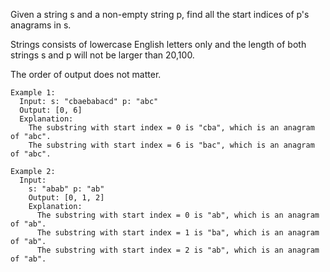 Given a string s and a non-empty string p, find all the start indices of p's anagrams in s.

Strings consists of lowercase English letters only and the length of both strings s and p will not be larger than 20,100.

The order of output does not matter.

```
Example 1:
  Input: s: "cbaebabacd" p: "abc"
  Output: [0, 6]
  Explanation:
    The substring with start index = 0 is "cba", which is an anagram of "abc".
    The substring with start index = 6 is "bac", which is an anagram of "abc".

Example 2:
  Input:
    s: "abab" p: "ab"
    Output: [0, 1, 2]
    Explanation:
      The substring with start index = 0 is "ab", which is an anagram of "ab".
      The substring with start index = 1 is "ba", which is an anagram of "ab".
      The substring with start index = 2 is "ab", which is an anagram of "ab".
```